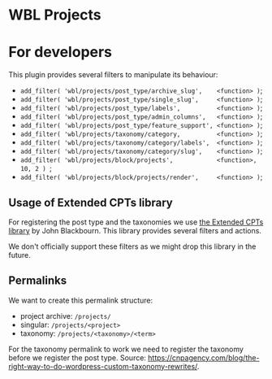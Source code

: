 WBL Projects
===

# For developers

This plugin provides several filters to manipulate its behaviour:

- `add_filter( 'wbl/projects/post_type/archive_slug',    <function> )`;
- `add_filter( 'wbl/projects/post_type/single_slug',     <function> )`;
- `add_filter( 'wbl/projects/post_type/labels',          <function> )`;
- `add_filter( 'wbl/projects/post_type/admin_columns',   <function> )`;
- `add_filter( 'wbl/projects/post_type/feature_support', <function> )`;
- `add_filter( 'wbl/projects/taxonomy/category,          <function> )`;
- `add_filter( 'wbl/projects/taxonomy/category/labels',  <function> )`;
- `add_filter( 'wbl/projects/taxonomy/category/slug',    <function> )`;
- `add_filter( 'wbl/projects/block/projects',            <function>, 10, 2 ) `;
- `add_filter( 'wbl/projects/block/projects/render',     <function> )`;

## Usage of Extended CPTs library

For registering the post type and the taxonomies we use [the Extended CPTs library](https://github.com/johnbillion/extended-cpts) by John Blackbourn. This library provides several filters and actions. 

We don't officially support these filters as we might drop this library in the future.

## Permalinks

We want to create this permalink structure:

- project archive: `/projects/`
- singular: 	   `/projects/<project>`
- taxonomy: 	   `/projects/<taxonomy>/<term>`

For the taxonomy permalink to work we need to register the taxonomy before we register the post type. Source: https://cnpagency.com/blog/the-right-way-to-do-wordpress-custom-taxonomy-rewrites/.

